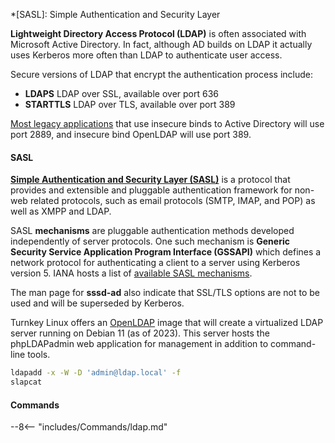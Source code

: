 *[SASL]: Simple Authentication and Security Layer

**Lightweight Directory Access Protocol (LDAP)** is often associated with Microsoft Active Directory.
In fact, although AD builds on LDAP it actually uses Kerberos more often than LDAP to authenticate user access.

Secure versions of LDAP that encrypt the authentication process include:

- **LDAPS** LDAP over SSL, available over port 636
- **STARTTLS** LDAP over TLS, available over port 389

[Most legacy applications](https://jumpcloud.com/blog/ldap-vs-ldaps) that use insecure binds to Active Directory will use port 2889, and insecure bind OpenLDAP will use port 389.

#### SASL

[**Simple Authentication and Security Layer (SASL)**](https://en.wikipedia.org/wiki/Simple_Authentication_and_Security_Layer) is a protocol that provides and extensible and pluggable authentication framework for non-web related protocols, such as email protocols (SMTP, IMAP, and POP) as well as XMPP and LDAP.

SASL **mechanisms** are pluggable authentication methods developed independently of server protocols.
One such mechanism is **Generic Security Service Application Program Interface (GSSAPI)** which defines a network protocol for authenticating a client to a server using Kerberos version 5.
IANA hosts a list of [available SASL mechanisms](https://www.iana.org/assignments/sasl-mechanisms/sasl-mechanisms.xml).

The man page for **sssd-ad** also indicate that SSL/TLS options are not to be used and will be superseded by Kerberos.


Turnkey Linux offers an [OpenLDAP](https://www.turnkeylinux.org/openldap) image that will create a virtualized LDAP server running on Debian 11 (as of 2023).
This server hosts the phpLDAPadmin web application for management in addition to command-line tools.

```sh
ldapadd -x -W -D 'admin@ldap.local' -f 
slapcat
```

#### Commands

--8<-- "includes/Commands/ldap.md"